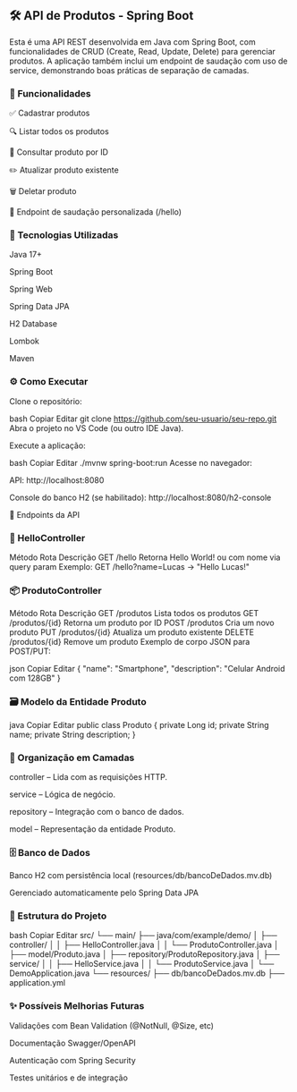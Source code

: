 ## 🛠️ API de Produtos - Spring Boot

Esta é uma API REST desenvolvida em Java com Spring Boot, com funcionalidades de CRUD (Create, Read, Update, Delete) para gerenciar produtos. A aplicação também inclui um endpoint de saudação com uso de service, demonstrando boas práticas de separação de camadas.

### 📌 Funcionalidades

✅ Cadastrar produtos

🔍 Listar todos os produtos

📄 Consultar produto por ID

✏️ Atualizar produto existente

🗑️ Deletar produto

👋 Endpoint de saudação personalizada (/hello)


### 🚀 Tecnologias Utilizadas

Java 17+

Spring Boot

Spring Web

Spring Data JPA

H2 Database

Lombok

Maven


### ⚙️ Como Executar

Clone o repositório:

bash
Copiar
Editar
git clone https://github.com/seu-usuario/seu-repo.git
Abra o projeto no VS Code (ou outro IDE Java).

Execute a aplicação:

bash
Copiar
Editar
./mvnw spring-boot:run
Acesse no navegador:

API: http://localhost:8080

Console do banco H2 (se habilitado): http://localhost:8080/h2-console

🔗 Endpoints da API

### 👋 HelloController

Método	Rota	Descrição
GET	/hello	Retorna Hello World! ou com nome via query param
Exemplo:
GET /hello?name=Lucas → "Hello Lucas!"

### 📦 ProdutoController

Método	Rota	Descrição
GET	/produtos	Lista todos os produtos
GET	/produtos/{id}	Retorna um produto por ID
POST	/produtos	Cria um novo produto
PUT	/produtos/{id}	Atualiza um produto existente
DELETE	/produtos/{id}	Remove um produto
Exemplo de corpo JSON para POST/PUT:

json
Copiar
Editar
{
  "name": "Smartphone",
  "description": "Celular Android com 128GB"
}

### 🗃️ Modelo da Entidade Produto

java
Copiar
Editar
public class Produto {
    private Long id;
    private String name;
    private String description;
}

### 🧠 Organização em Camadas
controller – Lida com as requisições HTTP.

service – Lógica de negócio.

repository – Integração com o banco de dados.

model – Representação da entidade Produto.

### 🗄️ Banco de Dados

Banco H2 com persistência local (resources/db/bancoDeDados.mv.db)

Gerenciado automaticamente pelo Spring Data JPA

### 📂 Estrutura do Projeto
bash
Copiar
Editar
src/
└── main/
    ├── java/com/example/demo/
    │   ├── controller/
    │   │   ├── HelloController.java
    │   │   └── ProdutoController.java
    │   ├── model/Produto.java
    │   ├── repository/ProdutoRepository.java
    │   ├── service/
    │   │   ├── HelloService.java
    │   │   └── ProdutoService.java
    │   └── DemoApplication.java
    └── resources/
        ├── db/bancoDeDados.mv.db
        ├── application.yml
        
### ✨ Possíveis Melhorias Futuras

Validações com Bean Validation (@NotNull, @Size, etc)

Documentação Swagger/OpenAPI

Autenticação com Spring Security

Testes unitários e de integração

